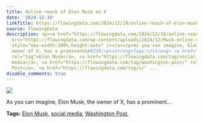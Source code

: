 ```yaml
---
title: Online reach of Elon Musk on X
date: '2024-12-19'
linkTitle: https://flowingdata.com/2024/12/19/online-reach-of-elon-musk-on-x/
source: FlowingData
description: <p><a href="https://flowingdata.com/2024/12/19/online-reach-of-elon-musk-on-x/"><img
  src="https://flowingdata.com/wp-content/uploads/2024/12/Musk-online-reach-750x649.png"
  style="max-width:100%;height:auto" /></a></p>As you can imagine, Elon Musk, the
  owner of X, has a prominent&#8230;<p><strong>Tags:</strong> <a href="https://flowingdata.com/tag/elon-musk/"
  rel="tag">Elon Musk</a>, <a href="https://flowingdata.com/tag/social-media/" rel="tag">social
  media</a>, <a href="https://flowingdata.com/tag/washington-post/" rel="tag">Washington
  Post</a>, <a href="https://flowingdata.com/tag/x/" ...
disable_comments: true
---
```

<p><a href="https://flowingdata.com/2024/12/19/online-reach-of-elon-musk-on-x/"><img src="https://flowingdata.com/wp-content/uploads/2024/12/Musk-online-reach-750x649.png" style="max-width:100%;height:auto" /></a></p>As you can imagine, Elon Musk, the owner of X, has a prominent&#8230;<p><strong>Tags:</strong> <a href="https://flowingdata.com/tag/elon-musk/" rel="tag">Elon Musk</a>, <a href="https://flowingdata.com/tag/social-media/" rel="tag">social media</a>, <a href="https://flowingdata.com/tag/washington-post/" rel="tag">Washington Post</a>, <a href="https://flowingdata.com/tag/x/" ...